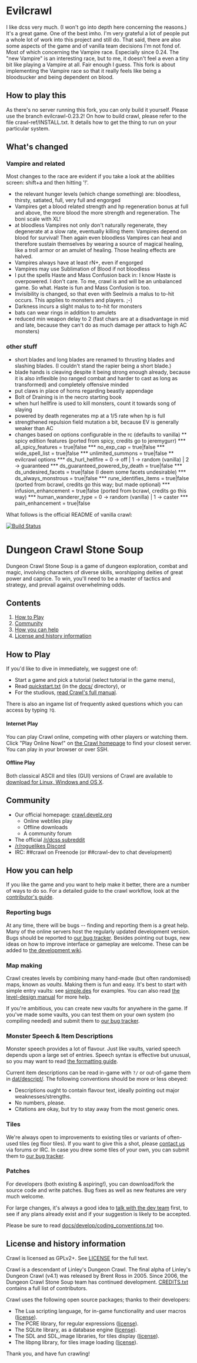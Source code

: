 # Evilcrawl

I like dcss very much. (I won't go into depth here concerning the reasons.) It's a great game. One of the best imho. I'm very grateful a lot of people put a whole lot of work into this project and still do. That said, there are also some aspects of the game and of vanilla team decisions I'm not fond of. Most of which concerning the Vampire race. Especially since 0.24. The "new Vampire" is an interesting race, but to me, it doesn't feel a even a tiny bit like playing a Vampire at all. Fair enough I guess. This fork is about implementing the Vampire race so that it really feels like being a bloodsucker and being dependent on blood.

## How to play this

As there's no server running this fork, you can only build it yourself. Please use the branch evilcrawl-0.23.2! On how to build crawl, please refer to the file crawl-ref/INSTALL.txt. It details how to get the thing to run on your particular system.

## What's changed

### Vampire and related

Most changes to the race are evident if you take a look at the abilities screen: shift+a and then hitting '!'.

* the relevant hunger levels (which change something) are: bloodless, thirsty, satiated, full, very full and engorged
* Vampires get a blood related strength and hp regeneration bonus at full and above, the more blood the more strength and regeneration. The boni scale with XL!
* at bloodless Vampires not only don't naturally regenerate, they degenerate at a slow rate, eventually killing them: Vampires depend on blood for survival! Then again even bloodless Vampires can heal and therefore sustain themselves by wearing a source of magical healing, like a troll armor or an amulet of healing. Those healing effects are halved.
* Vampires always have at least rN+, even if engorged
* Vampires may use Sublimation of Blood if not bloodless
* I put the spells Haste and Mass Confusion back in: I know Haste is overpowered. I don't care. To me, crawl is and will be an unbalanced game. So what. Haste is fun and Mass Confusion is too.
* Invisibility is changed, so that even with SeeInvis a malus to to-hit occurs. This applies to monsters and players. ;-)
* Darkness incurs a slight malus to to-hit for monsters
* bats can wear rings in addition to amulets
* reduced min weapon delay to 2 (fast chars are at a disadvantage in mid and late, because they can't do as much damage per attack to high AC monsters)

### other stuff

* short blades and long blades are renamed to thrusting blades and slashing blades. (I couldn't stand the rapier being a short blade.)
* blade hands is cleaving despite it being strong enough already, because it is also inflexible (no ranged combat and harder to cast as long as transformed) and completely offensive minded
* put claws in place of horns regarding beastly appendage
* Bolt of Draining is in the necro starting book
* when hurl hellfire is used to kill monsters, count it towards song of slaying
* powered by death regenerates mp at a 1/5 rate when hp is full
* strengthened repulsion field mutation a bit, because EV is generally weaker than AC
* changes based on options configurable in the rc (defaults to vanilla)
** spicy edition features (ported from spicy, credits go to jeremygurr)
*** all_spicy_features = true|false
*** no_exp_cap = true|false
*** wide_spell_list = true|false
*** unlimited_summons = true|false
** evilcrawl options
*** ds_hurl_hellfire = 0 -> off | 1 -> random (vanilla) | 2 -> guaranteed
*** ds_guaranteed_powered_by_death = true|false
*** ds_undesired_facets = true|false (I deem some facets undesirable)
*** ds_always_monstrous = true|false
*** rune_identifies_items = true|false (ported from bcrawl, credits go this way; but made optional)
*** infusion_enhancement = true|false (ported from bcrawl, credits go this way)
*** human_wanderer_type = 0 -> random (vanilla) | 1 -> caster
*** pain_enhancement = true|false



What follows is the official README of vanilla crawl:

[![Build Status](https://travis-ci.org/crawl/crawl.svg?branch=master)](https://travis-ci.org/crawl/crawl)

# Dungeon Crawl Stone Soup

Dungeon Crawl Stone Soup is a game of dungeon exploration, combat and magic, involving characters of diverse skills, worshipping deities of great power and caprice. To win, you'll need to be a master of tactics and strategy, and prevail against overwhelming odds.

## Contents

1. [How to Play](#how-to-play)
3. [Community](#community)
5. [How you can help](#how-you-can-help)
4. [License and history information](#license-and-history-information)

## How to Play

If you'd like to dive in immediately, we suggest one of:

* Start a game and pick a tutorial (select tutorial in the game menu),
* Read [quickstart.txt](crawl-ref/docs/quickstart.txt) (in the [docs/](crawl-ref/docs/) directory), or
* For the studious, [read Crawl's full manual](crawl-ref/docs/crawl_manual.rst).

There is also an ingame list of frequently asked questions which you can access by typing
`?Q`.

#### Internet Play

You can play Crawl online, competing with other players or watching them. Click "Play Online Now!" on [the Crawl homepage](https://crawl.develz.org/) to find your closest server. You can play in your browser or over SSH.

#### Offline Play

Both classical ASCII and tiles (GUI) versions of Crawl are available to [download for Linux, Windows and OS X](https://crawl.develz.org/download.htm).

## Community

* Our official homepage: [crawl.develz.org](https://crawl.develz.org/)
  * Online webtiles play
  * Offline downloads
  * A community forum
* The official [/r/dcss subreddit](https://www.reddit.com/r/dcss/)
* [/r/roguelikes Discord](https://discord.gg/S5F2H32)
* IRC: ##crawl on Freenode (or ##crawl-dev to chat development)

## How you can help

If you like the game and you want to help make it better, there are a number
of ways to do so. For a detailed guide to the crawl workflow, look at
the [contributor's guide](crawl-ref/docs/develop/contribution-process.md).

### Reporting bugs

At any time, there will be bugs -- finding and reporting them is a great help.
Many of the online servers host the regularly updated development version. Bugs
should be reported to [our bug tracker](https://crawl.develz.org/mantis/). Besides pointing out bugs, new ideas on how to improve interface or gameplay are welcome. These can be added to [the development wiki](https://crawl.develz.org/wiki/).

### Map making
Crawl creates levels by combining many hand-made (but often randomised) maps, known as *vaults*. Making them is fun and
easy. It's best to start with simple entry vaults: see [simple.des](crawl-ref/source/dat/des/arrival/simple.des) for examples. You can also read [the level-design manual](crawl-ref/docs/develop/levels/introduction.txt) for more help.

If you're ambitious, you can create new vaults for anywhere in the game. If you've
made some vaults, you can test them on your own system (no compiling needed) and
submit them to [our bug tracker](https://crawl.develz.org/mantis/).

### Monster Speech & Item Descriptions
Monster speech provides a lot of flavour. Just like vaults, varied speech depends
upon a large set of entries. Speech syntax is effective but unusual, so you may want to read [the formatting guide](crawl-ref/docs/develop/monster_speech.txt).

Current item descriptions can be read in-game with `?/` or out-of-game
them in [dat/descript/](crawl-ref/source/dat/descript/). The following conventions should be more or less obeyed:
* Descriptions ought to contain flavour text, ideally pointing out major weaknesses/strengths.
* No numbers, please.
* Citations are okay, but try to stay away from the most generic ones.

### Tiles
We're always open to improvements to existing tiles or variants of often-used tiles (eg floor tiles). If you want to give this a shot, please [contact us](#community) via forums or IRC. In case you drew some tiles of your own, you can submit them to [our bug tracker](https://crawl.develz.org/mantis/).

### Patches
For developers (both existing & aspiring!), you can download/fork the source code and write patches. Bug fixes as well as new features are very much welcome.

For large changes, it's always a good idea to [talk with the dev team](#community) first, to see if any plans already exist and if your suggestion is likely to be accepted.

Please be sure to read [docs/develop/coding_conventions.txt](crawl-ref/docs/develop/coding_conventions.txt) too.

## License and history information

Crawl is licensed as GPLv2+. See [LICENSE](LICENSE) for the full text.

Crawl is a descendant of Linley's Dungeon Crawl. The final alpha of Linley's Dungeon Crawl (v4.1) was released by Brent Ross in 2005. Since 2006, the Dungeon Crawl Stone Soup team has continued development. [CREDITS.txt](crawl-ref/CREDITS.txt) contains a full list of contributors.

Crawl uses the following open source packages; thanks to their developers:

* The Lua scripting language, for in-game functionality and user macros ([license](crawl-ref/docs/license/lualicense.txt)).
* The PCRE library, for regular expressions ([license](crawl-ref/docs/license/pcre_license.txt)).
* The SQLite library, as a database engine ([license](https://www.sqlite.org/copyright.html)).
* The SDL and SDL_image libraries, for tiles display ([license](crawl-ref/docs/license/lgpl.txt)).
* The libpng library, for tiles image loading ([license](crawl-ref/docs/license/libpng-LICENSE.txt)).

Thank you, and have fun crawling!
